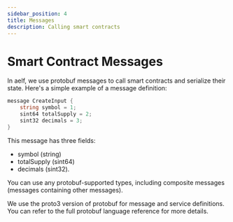 ```yaml
---
sidebar_position: 4
title: Messages
description: Calling smart contracts
---
```


# Smart Contract Messages

In aelf, we use protobuf messages to call smart contracts and serialize their state. Here's a simple example of a message definition:

```cs
message CreateInput {
    string symbol = 1;
    sint64 totalSupply = 2;
    sint32 decimals = 3;
}
```

This message has three fields: 
- symbol (string)
- totalSupply (sint64)
- decimals (sint32). 

You can use any protobuf-supported types, including composite messages (messages containing other messages).

We use the proto3 version of protobuf for message and service definitions. You can refer to the full protobuf language reference for more details.